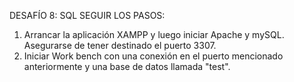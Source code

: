 DESAFÍO 8: SQL
SEGUIR LOS PASOS:

1. Arrancar la aplicación XAMPP y luego iniciar Apache y mySQL. Asegurarse de tener destinado el puerto 3307.
2. Iniciar Work bench con una conexión en el puerto mencionado anteriormente y una base de datos llamada "test".
